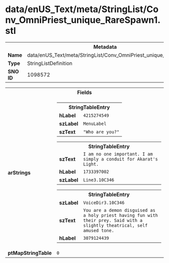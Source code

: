 <h1>data/enUS_Text/meta/StringList/Conv_OmniPriest_unique_RareSpawn1.stl</h1><table><tr><th colspan="100%">Metadata</th></tr><tr><td><b>Name</b></td><td>data/enUS_Text/meta/StringList/Conv_OmniPriest_unique_RareSpawn1.stl</td></tr><tr><td><b>Type</b></td><td>StringListDefinition</td></tr><tr><td><b>SNO ID</b></td><td>1098572</td></tr></table>

<table><tr><th colspan="100%">Fields</th></tr><tr><td><b>arStrings</b></td><td><table><tr><th colspan="100%">StringTableEntry</th></tr><tr><td><b>hLabel</b></td><td><code>4215274549</code></td></tr><tr><td><b>szLabel</b></td><td><code>MenuLabel</code></td></tr><tr><td><b>szText</b></td><td><code>"Who are you?"</code></td></tr></table>


<table><tr><th colspan="100%">StringTableEntry</th></tr><tr><td><b>szText</b></td><td><code>I am no one important. I am simply a conduit for Akarat's Light.</code></td></tr><tr><td><b>hLabel</b></td><td><code>1733397002</code></td></tr><tr><td><b>szLabel</b></td><td><code>Line3.10C346</code></td></tr></table>


<table><tr><th colspan="100%">StringTableEntry</th></tr><tr><td><b>szLabel</b></td><td><code>VoiceDir3.10C346</code></td></tr><tr><td><b>szText</b></td><td><code>You are a demon disguised as a holy priest having fun with their prey. Said with a slightly theatrical, self amused tone.</code></td></tr><tr><td><b>hLabel</b></td><td><code>3079124439</code></td></tr></table>


</td></tr><tr><td><b>ptMapStringTable</b></td><td><code>0</code></td></tr></table>

